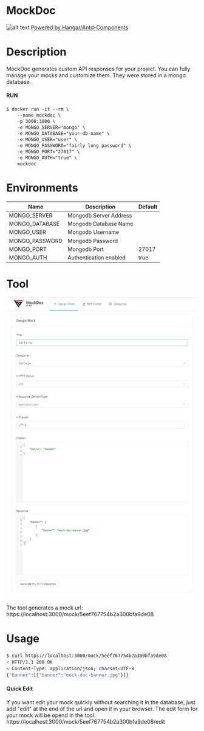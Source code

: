 # MockDoc

![alt text](https://anh4n.github.io/antd-components/images/logo-light.png "Hangar")
[Powered by Hangar/Antd-Components](https://anh4n.github.io/antd-components/#/)

# Description

MockDoc generates custom API responses for your project.
You can fully manage your mocks and customize them. They were stored in a mongo database.

#### RUN

```
$ docker run -it --rm \
    --name mockdoc \
    -p 3000:3000 \
    -e MONGO_SERVER="mongo" \
    -e MONGO_DATABASE="your-db-name" \
    -e MONGO_USER="user" \
    -e MONGO_PASSWORD="fairly long password" \
    -e MONGO_PORT="27017" \
    -e MONGO_AUTH="true" \
    mockdoc
```

# Environments

Name              | Description             |  Default |
----------------- |------------------------ |-----------
MONGO_SERVER      |  Mongodb Server Address |
MONGO_DATABASE    |  Mongodb Database Name  |
MONGO_USER        |  Mongodb Username       |
MONGO_PASSWORD    |  Mongodb Password       |
MONGO_PORT        |  Mongodb Port           | 27017
MONGO_AUTH        |  Authentication enabled | true

# Tool

![alt text](./screeshot.jpg "Hangar")

The tool generates a mock url:
https://localhost:3000/mock/5eef767754b2a300bfa9de08

# Usage

```bash
$ curl https://localhost:3000/mock/5eef767754b2a300bfa9de08
< HTTP/1.1 200 OK
< Content-Type: application/json; charset=UTF-8
{"banner":[{"banner":"mock-doc-banner.jpg"}]}
```

#### Quick Edit
If you want edit your mock quickly without searching it in the database, just add "edit" at the end of the url and open it in your browser. The edit form for your mock will be opend in the tool.
https://localhost:3000/mock/5eef767754b2a300bfa9de08/edit

